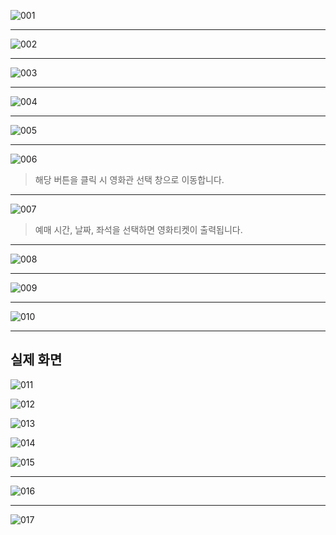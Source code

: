 ![001](https://user-images.githubusercontent.com/107035289/190899047-190f5567-8117-4713-9a80-981faf416697.jpg)

--------------------------------

![002](https://user-images.githubusercontent.com/107035289/190899048-ecca43b9-b67e-4942-ba1f-3d663dc60edc.jpg)

--------------------------------

![003](https://user-images.githubusercontent.com/107035289/190899050-fe7d7293-4a47-45ab-9a79-ee3e0660d823.jpg)

--------------------------------

![004](https://user-images.githubusercontent.com/107035289/190899053-3b9fd1cf-890e-4023-9ca2-801085b77a32.jpg)

--------------------------------

![005](https://user-images.githubusercontent.com/107035289/190899054-a53f6c65-5a09-4231-b768-31d98e3b16fa.jpg)

--------------------------------

![006](https://user-images.githubusercontent.com/107035289/190899055-c20b548b-b7c0-4adb-88a7-5c0374e6f935.jpg)

>해당 버튼을 클릭 시 영화관 선택 창으로 이동합니다.
--------------------------------

![007](https://user-images.githubusercontent.com/107035289/190899057-7279c492-f9e5-471e-a162-031dcee5b27e.jpg)
>예매 시간, 날짜, 좌석을 선택하면 영화티켓이 출력됩니다. 
--------------------------------

![008](https://user-images.githubusercontent.com/107035289/190899059-285a16ba-63d2-4a06-a3bb-7c1ecc4416d4.jpg)

--------------------------------

![009](https://user-images.githubusercontent.com/107035289/190899061-a1ba61d2-806d-47a0-9004-fa9e1edfe4d5.jpg)

--------------------------------

![010](https://user-images.githubusercontent.com/107035289/190899062-68a13595-ab2b-4276-8515-d11467a6729a.jpg)

--------------------------------

실제 화면
-----------------
![011](https://user-images.githubusercontent.com/107035289/190899064-a6bc352f-1e30-4dca-8ad6-32b93944b71a.jpg)

![012](https://user-images.githubusercontent.com/107035289/190899066-d155a3a2-07b9-46a4-9107-7359c2ad8bf0.jpg)

![013](https://user-images.githubusercontent.com/107035289/190899067-c0fe3a5b-1604-4a1f-95df-f99a2bd676b1.jpg)

![014](https://user-images.githubusercontent.com/107035289/190899069-fc7fe98b-7932-403d-a417-9509f3fd4ddd.jpg)

![015](https://user-images.githubusercontent.com/107035289/190899071-72bfa6ab-44d0-49f0-bbb2-dd6663d066f1.jpg)

--------------------------------

![016](https://user-images.githubusercontent.com/107035289/190899072-63b86ef0-ee33-4237-a955-3924425bef4b.jpg)

--------------------------------

![017](https://user-images.githubusercontent.com/107035289/190899076-9d3b1316-e1d1-493f-97f0-7925cffe0259.jpg)

